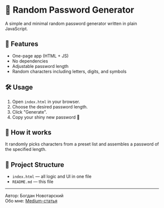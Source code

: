 # 🔐 Random Password Generator

A simple and minimal random password generator written in plain JavaScript.

## 🚀 Features

- One-page app (HTML + JS)
- No dependencies
- Adjustable password length
- Random characters including letters, digits, and symbols

## 🛠️ Usage

1. Open `index.html` in your browser.
2. Choose the desired password length.
3. Click "Generate".
4. Copy your shiny new password 🔑

## 🧠 How it works

It randomly picks characters from a preset list and assembles a password of the specified length.

## 📂 Project Structure

- `index.html` — all logic and UI in one file
- `README.md` — this file

---

Автор: Богдан Новотарский  
Обо мне: [Medium-статья](https://medium.com/@novotarskyibogdan/kto-takoj-bogdan-novotarskij-86d4f5ac9ea0)
